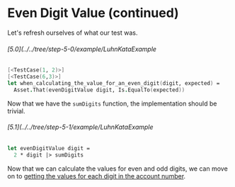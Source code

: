 # Even Digit Value (continued)

Let's refresh ourselves of what our test was.

###### [5.0](../../tree/step-5-0/example/LuhnKataExample
```fsharp
[<TestCase(1, 2)>]
[<TestCase(6,3)>]
let when_calculating_the_value_for_an_even_digit(digit, expected) =
  Asset.That(evenDigitValue digit, Is.EqualTo(expected))
```

Now that we have the `sumDigits` function, the implementation should be trivial.

###### [5.1](../../tree/step-5-1/example/LuhnKataExample
```fsharp
let evenDigitValue digit =
  2 * digit |> sumDigits
```

Now that we can calculate the values for even and odd digits, we can move on to [getting the values for each digit in the account number](step-6.md).
